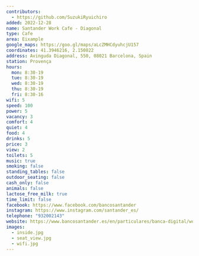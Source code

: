 ```yaml
---
contributors:
  - https://github.com/SuzukiRyuichiro
added: 2022-12-28
name: Santander Work Cafe - Diagonal
type: Cafe
area: Eixample
google_maps: https://goo.gl/maps/aLcZMHCdyuhcjU157
coordinates: 41.3946216, 2.150822
address: Avinguda Diagonal, 550, 08021 Barcelona, Spain
station: Provença
hours:
  mon: 8:30-19
  tue: 8:30-19
  wed: 8:30-19
  thu: 8:30-19
  fri: 8:30-16
wifi: 5
speed: 100
power: 5
vacancy: 3
comfort: 4
quiet: 4
food: 4
drinks: 5
price: 3
view: 2
toilets: 5
music: true
smoking: false
standing_tables: false
outdoor_seating: false
cash_only: false
animals: false
lactose_free_milk: true
time_limit: false
facebook: https://www.facebook.com/bancosantander
instagram: https://www.instagram.com/santander_es/
telephone: "932002143"
website: https://www.bancosantander.es/en/particulares/banca-digital/workcafe
images:
  - inside.jpg
  - seat_view.jpg
  - wifi.jpg
---
```

